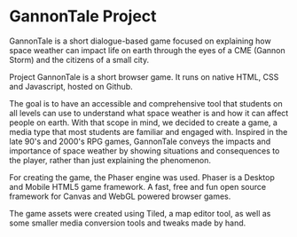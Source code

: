 # GannonTale Project
GannonTale is a short dialogue-based game focused on explaining how space weather can impact life on earth through the eyes of a CME (Gannon Storm) and the citizens of a small city.

Project GannonTale is a short browser game. It runs on native HTML, CSS and Javascript, hosted on Github. 

The goal is to have an accessible and comprehensive tool that students on all levels can use to understand what space weather is and how it can affect people on earth. With that scope in mind, we decided to create a game, a media type that most students are familiar and engaged with. Inspired in the late 90's and 2000's RPG games, GannonTale conveys the impacts and importance of space weather by showing situations and consequences to the player, rather than just explaining the phenomenon.

For creating the game, the Phaser engine was used. Phaser is a Desktop and Mobile HTML5 game framework. A fast, free and fun open source framework for Canvas and WebGL powered browser games.

The game assets were created using Tiled, a map editor tool, as well as some smaller media conversion tools and tweaks made by hand.

